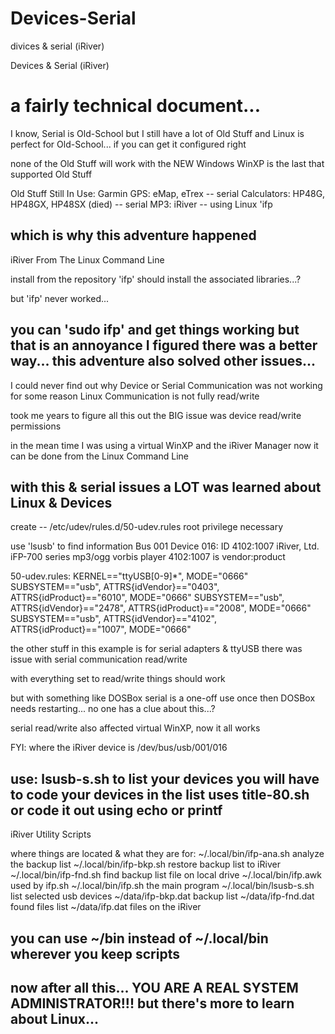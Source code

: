 # Devices-Serial
divices & serial (iRiver)

Devices & Serial (iRiver)

a fairly technical document...
================================================================================
I know, Serial is Old-School but I still have a lot of Old Stuff
and Linux is perfect for Old-School... if you can get it configured right

none of the Old Stuff will work with the NEW Windows
WinXP is the last that supported Old Stuff

Old Stuff Still In Use:
Garmin GPS: eMap, eTrex -- serial
Calculators: HP48G, HP48GX, HP48SX (died) -- serial
MP3: iRiver -- using Linux 'ifp

which is why this adventure happened
--------------------------------------------------------------------------------
iRiver From The Linux Command Line

install from the repository 'ifp'
should install the associated libraries...?

but 'ifp' never worked...

you can 'sudo ifp' and get things working but that is an annoyance
I figured there was a better way...
this adventure also solved other issues...
--------------------------------------------------------------------------------
I could never find out why Device or Serial Communication was not working
for some reason Linux Communication is not fully read/write

took me years to figure all this out
the BIG issue was device read/write permissions

in the mean time I was using a virtual WinXP and the iRiver Manager
now it can be done from the Linux Command Line

with this & serial issues a LOT was learned about Linux & Devices
--------------------------------------------------------------------------------
create -- /etc/udev/rules.d/50-udev.rules
root privilege necessary

use 'lsusb' to find information
Bus 001 Device 016: ID 4102:1007 iRiver, Ltd. iFP-700 series mp3/ogg vorbis player
4102:1007 is vendor:product

50-udev.rules:
KERNEL=="ttyUSB[0-9]*", MODE="0666"
SUBSYSTEM=="usb", ATTRS{idVendor}=="0403", ATTRS{idProduct}=="6010", MODE="0666"
SUBSYSTEM=="usb", ATTRS{idVendor}=="2478", ATTRS{idProduct}=="2008", MODE="0666"
SUBSYSTEM=="usb", ATTRS{idVendor}=="4102", ATTRS{idProduct}=="1007", MODE="0666"

the other stuff in this example is for serial adapters & ttyUSB
there was issue with serial communication read/write

with everything set to read/write things should work

but with something like DOSBox serial is a one-off
use once then DOSBox needs restarting... no one has a clue about this...?

serial read/write also affected virtual WinXP, now it all works

FYI: where the iRiver device is
/dev/bus/usb/001/016

use: lsusb-s.sh to list your devices
you will have to code your devices in the list
uses title-80.sh or code it out using echo or printf
--------------------------------------------------------------------------------
iRiver Utility Scripts

where things are located & what they are for:
~/.local/bin/ifp-ana.sh    analyze the backup list
~/.local/bin/ifp-bkp.sh    restore backup list to iRiver
~/.local/bin/ifp-fnd.sh    find backup list file on local drive
~/.local/bin/ifp.awk       used by ifp.sh
~/.local/bin/ifp.sh        the main program
~/.local/bin/lsusb-s.sh    list selected usb devices
      ~/data/ifp-bkp.dat   backup list
      ~/data/ifp-fnd.dat   found files list
      ~/data/ifp.dat       files on the iRiver

you can use ~/bin instead of ~/.local/bin
wherever you keep scripts
--------------------------------------------------------------------------------
now after all this...
YOU ARE A REAL SYSTEM ADMINISTRATOR!!!
but there's more to learn about Linux...
--------------------------------------------------------------------------------

